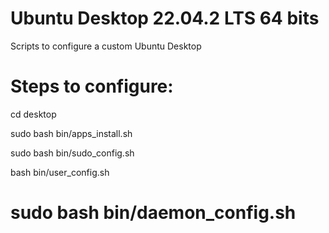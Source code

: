 # Ubuntu Desktop 22.04.2 LTS 64 bits

Scripts to configure a custom Ubuntu Desktop

# Steps to configure:

cd desktop

sudo bash bin/apps_install.sh

sudo bash bin/sudo_config.sh

bash bin/user_config.sh

# sudo bash bin/daemon_config.sh

